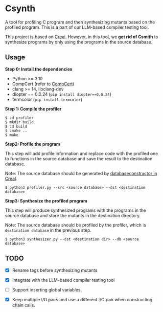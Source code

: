 # Csynth
A tool for profiling C program and then synthesizing mutants based on the profiled program.
This is a part of our LLM-based compiler testing tool.

This project is based on [Creal](https://github.com/UniCodeSphere/Creal). However, in this tool, 
we **get rid of Csmith** to synthesize programs by only using the programs in the source database.

## Usage

**Step 0: Install the dependencies**

- Python >= 3.10
- CompCert (refer to [CompCert](https://compcert.org/man/manual002.html#install))
- clang >= 14, libclang-dev
- diopter == 0.0.24 (`pip install diopter==0.0.24`)
- termcolor (`pip install termcolor`)


**Step 1: Compile the profiler**

```shell
$ cd profiler
$ mkdir build
$ cd build
$ cmake ..
$ make
```

**Step2: Profile the program**

This step will add profile information and replace code with the profiled one to functions in the source database and save the result to the destination database.

Note: The source database should be generated by [databaseconstructor in Creal](https://github.com/UniCodeSphere/Creal/tree/main/databaseconstructor). 

```shell
$ python3 profiler.py --src <source database> --dst <destination database>
```

**Step3: Synthesize the profiled program**

This step will produce synthesized programs with the programs in the source database and 
store the mutants in the destination directory.

Note: The source database should be profiled by the profiler, which is `destination database` in the previous step. 

```shell
$ python3 synthesizer.py --dst <destination dir> --db <source database>
```

## TODO

- [x] Rename tags before synthesizing mutants

- [x] Integrate with the LLM-based compiler testing tool

- [ ] Support inserting global variables. 

- [x] Keep multiple I/O pairs and use a different I/O pair when constructing chain calls. 
